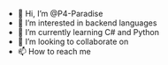 - 👋 Hi, I’m @P4-Paradise
- 👀 I’m interested in backend languages
- 🌱 I’m currently learning C# and Python
- 💞️ I’m looking to collaborate on 
- 📫 How to reach me 

<!---
P4-Paradise/P4-Paradise is a ✨ special ✨ repository because its `README.md` (this file) appears on your GitHub profile.
You can click the Preview link to take a look at your changes.
--->
